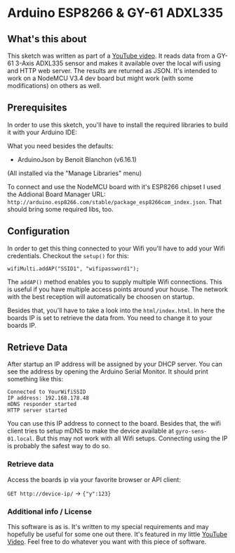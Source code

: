 # Arduino ESP8266 & GY-61 ADXL335


## What's this about

This sketch was written as part of a [YouTube video](https://youtu.be/42dJp85BvgQ). It reads data from a GY-61 3-Axis ADXL335 sensor and makes it available over the local wifi using and HTTP web server. The results are returned as JSON. It's intended to work on a NodeMCU V3.4 dev board but might work (with some modifications) on others as well. 

## Prerequisites

In order to use this sketch, you'll have to install the required libraries to build it with your Arduino IDE: 

What you need besides the defaults: 

* ArduinoJson by Benoit Blanchon (v6.16.1)

(All installed via the "Manage Libraries" menu)

To connect and use the NodeMCU board with it's ESP8266 chipset I used the Addional Board Manager URL: `http://arduino.esp8266.com/stable/package_esp8266com_index.json`. That should bring some required libs, too. 


## Configuration

In order to get this thing connected to your Wifi you'll have to add your Wifi credentials. Checkout the `setup()` for this:

`wifiMulti.addAP("SSID1", "wifipassword1");`

The `addAP()` method enables you to supply multiple Wifi connections. This is useful if you have multiple access points around your house. The network with the best reception will automatically be choosen on startup. 

Besides that, you'll have to take a look into the `html/index.html`. In here the boards IP is set to retrieve the data from. You need to change it to your boards IP. 


## Retrieve Data

After startup an IP address will be assigned by your DHCP server. You can see the address by opening the Arduino Serial Monitor. It should print something like this: 

```
Connected to YourWifiSSID
IP address:	192.168.178.48
mDNS responder started
HTTP server started
```

You can use this IP address to connect to the board. Besides that, the wifi client tries to setup mDNS to make the device available at `gyro-sens-01.local`. But this may not work with all Wifi setups. Connecting using the IP is probably the safest way to do so. 


### Retrieve data

Access the boards ip via your favorite browser or API client: 

`GET http://device-ip/` -> `{"y":123}`


### Additional info / License

This software is as is. It's written to my special requirements and may hopefully be useful for some one out there. It's featured in my little [YouTube Video](https://youtu.be/42dJp85BvgQ). Feel free to do whatever you want with this piece of software.